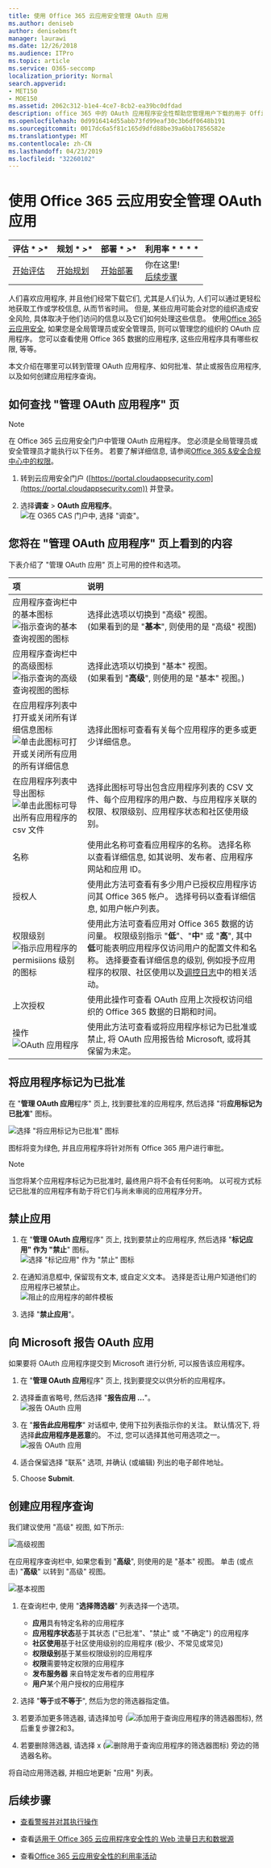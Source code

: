 ```yaml
---
title: 使用 Office 365 云应用安全管理 OAuth 应用
ms.author: deniseb
author: denisebmsft
manager: laurawi
ms.date: 12/26/2018
ms.audience: ITPro
ms.topic: article
ms.service: O365-seccomp
localization_priority: Normal
search.appverid:
- MET150
- MOE150
ms.assetid: 2062c312-b1e4-4ce7-8cb2-ea39bc0dfdad
description: office 365 中的 OAuth 应用程序安全性帮助您管理用户下载的用于 Office 365 数据的应用程序
ms.openlocfilehash: 0d9916414d55abb73fd99eaf30c3b6df0648b191
ms.sourcegitcommit: 0017dc6a5f81c165d9dfd88be39a6bb17856582e
ms.translationtype: MT
ms.contentlocale: zh-CN
ms.lasthandoff: 04/23/2019
ms.locfileid: "32260102"
---
```

# <a name="manage-oauth-apps-using-office-365-cloud-app-security"></a>使用 Office 365 云应用安全管理 OAuth 应用

|评估 * *\>**|规划 * *\>**|部署 * *\>**|利用率 * * * *|
|:-----|:-----|:-----|:-----|
|[开始评估](office-365-cas-overview.md) <br/> |[开始规划](get-ready-for-office-365-cas.md) <br/> |[开始部署](turn-on-office-365-cas.md) <br/> |你在这里!  <br/> [后续步骤](#next-steps)<br/> |
   
人们喜欢应用程序, 并且他们经常下载它们, 尤其是人们认为, 人们可以通过更轻松地获取工作或学校信息, 从而节省时间。 但是, 某些应用可能会对您的组织造成安全风险, 具体取决于他们访问的信息以及它们如何处理这些信息。 使用[Office 365 云应用安全](office-365-cas-overview.md), 如果您是全局管理员或安全管理员, 则可以管理您的组织的 OAuth 应用程序。 您可以查看使用 Office 365 数据的应用程序, 这些应用程序具有哪些权限, 等等。 
  
本文介绍在哪里可以转到管理 OAuth 应用程序、如何批准、禁止或报告应用程序, 以及如何创建应用程序查询。
  
## <a name="how-to-find-the-manage-oauth-apps-page"></a>如何查找 "管理 OAuth 应用程序" 页

> [!NOTE]
> 在 Office 365 云应用安全门户中管理 OAuth 应用程序。 您必须是全局管理员或安全管理员才能执行以下任务。 若要了解详细信息, 请参阅[Office 365 &amp;安全合规中心中的权限](permissions-in-the-security-and-compliance-center.md)。 
  
1. 转到云应用安全门户 ([https://portal.cloudappsecurity.com](https://portal.cloudappsecurity.com)) 并登录。
  
2. 选择**调查** \> **OAuth 应用程序**。<br/>![在 O365 CAS 门户中, 选择 "调查"。](media/OCAS-OAuthApps.png)<br/>
  
## <a name="what-youll-see-on-the-manage-oauth-apps-page"></a>您将在 "管理 OAuth 应用程序" 页上看到的内容

下表介绍了 "管理 OAuth 应用" 页上可用的控件和选项。
  
|**项**|**说明**|
|:-----|:-----|
|应用程序查询栏中的基本图标  <br/> ![指示查询的基本查询视图的图标](media/a459bc51-e86b-43d5-a0ee-661b9fb4afc9.png)|选择此选项以切换到 "高级" 视图。  <br/> (如果看到的是 "**基本**", 则使用的是 "高级" 视图)  <br/> |
|应用程序查询栏中的高级图标  <br/> ![指示查询的高级查询视图的图标](media/9958d832-2c81-45ed-a642-d926310ba6b6.png)|选择此选项以切换到 "基本" 视图。  <br/> (如果看到 "**高级**", 则使用的是 "基本" 视图。)  <br/> |
|在应用程序列表中打开或关闭所有详细信息图标  <br/> ![单击此图标可打开或关闭所有应用的所有详细信息](media/018fa996-10e8-48ff-986e-55f2b69a5753.png)|选择此图标可查看有关每个应用程序的更多或更少详细信息。  <br/> |
|在应用程序列表中导出图标  <br/> ![单击此图标可导出所有应用程序的 csv 文件](media/98446851-fd96-4d09-9bb0-831db33090c1.png)|选择此图标可导出包含应用程序列表的 CSV 文件、每个应用程序的用户数、与应用程序关联的权限、权限级别、应用程序状态和社区使用级别。  <br/> |
|名称  <br/> |使用此名称可查看应用程序的名称。 选择名称以查看详细信息, 如其说明、发布者、应用程序网站和应用 ID。  <br/> |
|授权人  <br/> |使用此方法可查看有多少用户已授权应用程序访问其 Office 365 帐户。 选择号码以查看详细信息, 如用户帐户列表。  <br/> |
|权限级别  <br/> ![指示应用程序的 permisiions 级别的图标](media/aaebdd29-35b6-4c62-aef1-7c7817bd803d.png)|使用此方法可查看应用对 Office 365 数据的访问量。 权限级别指示 "**低**"、"**中**" 或 "**高**", 其中**低**可能表明应用程序仅访问用户的配置文件和名称。 选择要查看详细信息的级别, 例如授予应用程序的权限、社区使用以及[调控日志](suspend-or-restore-an-account-in-ocas.md)中的相关活动。  <br/> |
|上次授权 <br/> |使用此操作可查看 OAuth 应用上次授权访问组织的 Office 365 数据的日期和时间。 <br/>  |
|操作<br/>![OAuth 应用程序](media/OCAS-OAuthAppApproveBanReport.png)<br/> |使用此方法可查看或将应用程序标记为已批准或禁止, 将 OAuth 应用报告给 Microsoft, 或将其保留为未定。  <br/> |
   
## <a name="mark-an-app-as-approved"></a>将应用程序标记为已批准

在 "**管理 OAuth 应用**程序" 页上, 找到要批准的应用程序, 然后选择 "将**应用标记为已批准**" 图标。 
  
![选择 "将应用标记为已批准" 图标](media/OCAS-MarkOAuthApproved.png)
  
图标将变为绿色, 并且应用程序将针对所有 Office 365 用户进行审批。
  
> [!NOTE]
> 当您将某个应用程序标记为已批准时, 最终用户将不会有任何影响。 以可视方式标记已批准的应用程序有助于将它们与尚未审阅的应用程序分开。 
  
## <a name="ban-an-app"></a>禁止应用

1. 在 "**管理 OAuth 应用**程序" 页上, 找到要禁止的应用程序, 然后选择 "**标记应用" 作为 "禁止**" 图标。<br/>![选择 "标记应用" 作为 "禁止" 图标](media/OCAS-MarkOAuthBanned.png)
  
2. 在通知消息框中, 保留现有文本, 或自定义文本。 选择是否让用户知道他们的应用程序已被禁止。 <br/>![阻止的应用程序的邮件模板](media/6d132700-5f7f-472c-bfb5-a44549e69c16.jpg)<br/>
  
3. 选择 "**禁止应用**"。

## <a name="report-an-oauth-app-to-microsoft"></a>向 Microsoft 报告 OAuth 应用

如果要将 OAuth 应用程序提交到 Microsoft 进行分析, 可以报告该应用程序。

1. 在 "**管理 OAuth 应用**程序" 页上, 找到要提交以供分析的应用程序。

2. 选择垂直省略号, 然后选择 "**报告应用 ...**"。<br/>![报告 OAuth 应用](media/OCAS-MarkOAuthReported.png)<br/>

3. 在 "**报告此应用程序**" 对话框中, 使用下拉列表指示你的关注。 默认情况下, 将选择**此应用程序是恶意**的。 不过, 您可以选择其他可用选项之一。 <br/>![报告 OAuth 应用](media/OCAS-ReportOAuthApp.png)<br/>

4. 适合保留选择 "联系" 选项, 并确认 (或编辑) 列出的电子邮件地址。

5. Choose **Submit**. 
    
## <a name="create-an-app-query"></a>创建应用程序查询

我们建议使用 "高级" 视图, 如下所示: 

![高级视图](media/OCAS-OAuthAppsAdvQueryView.png)

在应用程序查询栏中, 如果您看到 "**高级**", 则使用的是 "基本" 视图。 单击 (或点击) "**高级**" 以转到 "高级" 视图。 

![基本视图](media/OCAS-OAuthAppsBasicQueryView.png)
    
1. 在查询栏中, 使用 "**选择筛选器**" 列表选择一个选项。 
    - **应用**具有特定名称的应用程序
    - **应用程序状态**基于其状态 ("已批准"、"禁止" 或 "不确定") 的应用程序
    - **社区使用**基于社区使用级别的应用程序 (极少、不常见或常见)
    - **权限级别**基于某些权限级别的应用程序 
    - **权限**需要特定权限的应用程序
    - **发布服务器** 来自特定发布者的应用程序
    - **用户**某个用户授权的应用程序
   
2. 选择 "**等于**或**不等于**", 然后为您的筛选器指定值。
    
3. 若要添加更多筛选器, 请选择加号 (![添加用于查询应用程序的筛选器图标](media/771b2958-67cd-4e14-9302-283ef238cae5.jpg)), 然后重复步骤2和3。
    
4. 若要删除筛选器, 请选择 x (![删除用于查询应用程序的筛选器图标](media/5339277f-555d-4749-8dcc-d2574250556e.jpg)) 旁边的筛选器名称。
    
将自动应用筛选器, 并相应地更新 "应用" 列表。
  
## <a name="next-steps"></a>后续步骤

- [查看警报并对其执行操作](review-office-365-cas-alerts.md)
    
- 查看[适用于 Office 365 云应用程序安全性的 Web 流量日志和数据源](web-traffic-logs-and-data-sources-for-ocas.md)
    
- 查看[Office 365 云应用安全性的利用率活动](utilization-activities-for-ocas.md)
    

